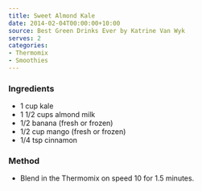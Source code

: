 ```yaml
---
title: Sweet Almond Kale
date: 2014-02-04T00:00:00+10:00
source: Best Green Drinks Ever by Katrine Van Wyk
serves: 2
categories:
- Thermomix
- Smoothies
---
```











### Ingredients

* 1 cup kale
* 1 1/2 cups almond milk
* 1/2 banana (fresh or frozen)
* 1/2 cup mango (fresh or frozen)
* 1/4 tsp cinnamon

### Method

* Blend in the Thermomix on speed 10 for 1.5 minutes.

